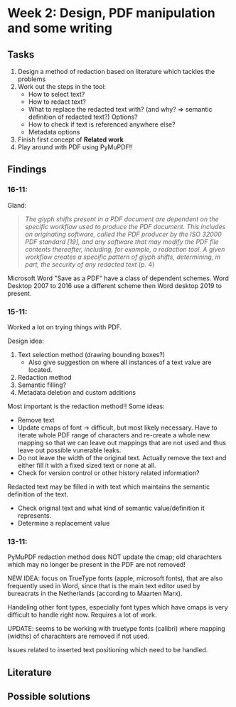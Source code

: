 # Week 2: Design, PDF manipulation and some writing

## Tasks

1. Design a method of redaction based on literature which tackles the problems
2. Work out the steps in the tool:
   - How to select text?
   - How to redact text?
   - What to replace the redacted text with? (and why? => semantic definition of redacted text?) Options?
   - How to check if text is referenced anywhere else?
   - Metadata options
3. Finish first concept of **Related work**
4. Play around with PDF using PyMuPDF!!

## Findings

### 16-11:

Gland:

> *The glyph shifts present in a PDF document are dependent on the specific workflow used to produce the PDF document. This includes an originating software, called the PDF producer by the ISO 32000 PDF standard [19], and any software that may modify the PDF file contents thereafter,
including, for example, a redaction tool. A given workflow creates a specific pattern of glyph shifts,
determining, in part, the security of any redacted text* (p. 4)

Microsoft Word "Save as a PDF" have a class of dependent schemes. Word Desktop 2007 to 2016 use a different scheme then Word desktop 2019 to present.

### 15-11:

Worked a lot on trying things with PDF.

Design idea:

1. Text selection method (drawing bounding boxes?)
   - Also give suggestion on where all instances of a text value are located.
2. Redaction method
3. Semantic filling?
4. Metadata deletion and custom additions

Most important is the redaction method!! Some ideas:

- Remove text
- Update cmaps of font -> difficult, but most likely necessary. Have to iterate whole PDF range of characters and re-create a whole new mapping so that we can leave out mappings that are not used and thus leave out possible vunerable leaks.
- Do not leave the width of the original text. Actually remove the text and either fill it with a fixed sized text or none at all.
- Check for version control or other history related information?

Redacted text may be filled in with text which maintains the semantic definition of the text.

- Check original text and what kind of semantic value/definition it represents.
- Determine a replacement value

### 13-11:

PyMuPDF redaction method does NOT update the cmap; old charachters which may no longer be present in the PDF are not removed!

NEW IDEA: focus on TrueType fonts (apple, microsoft fonts), that are also frequently used in Word, since that is the main text editor used by bureacrats in the Netherlands (according to Maarten Marx).

Handeling other font types, especially font types which have cmaps is very difficult to handle right now. Requires a lot of work.

UPDATE: seems to be working with truetype fonts (calibri) where mapping (widths) of charachters are removed if not used.

Issues related to inserted text positioning which need to be handled.

## Literature

## Possible solutions
